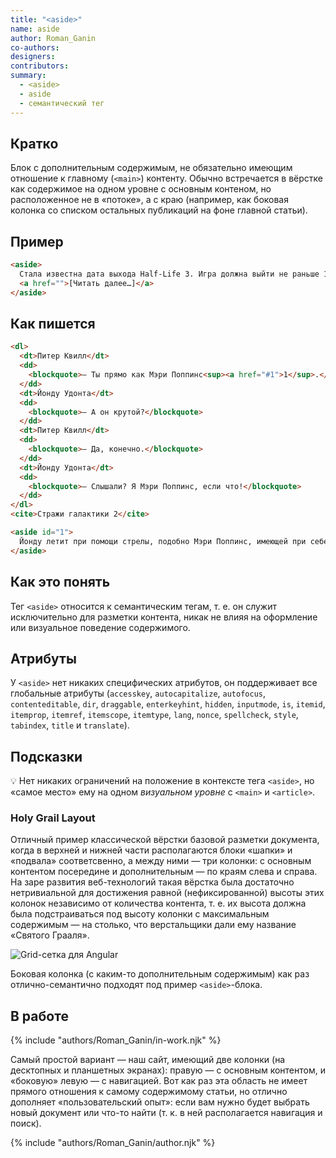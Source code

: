 ```yaml
---
title: "<aside>"
name: aside
author: Roman_Ganin
co-authors:
designers:
contributors:
summary:
  - <aside>
  - aside
  - семантический тег
---
```

## Кратко

Блок с дополнительным содержимым, не обязательно имеющим отношение к главному (`<main>`) контенту. Обычно встречается в вёрстке как содержимое на одном уровне с основным контеном, но расположенное не в «потоке», а с краю (например, как боковая колонка со списком остальных публикаций на фоне главной статьи).

## Пример

```html
<aside>
  Стала известна дата выхода Half-Life 3. Игра должна выйти не раньше 14…
  <a href="">[Читать далее…]</a>
</aside>
```

## Как пишется

```html
<dl>
  <dt>Питер Квилл</dt>
  <dd>
    <blockquote>— Ты прямо как Мэри Поппинс<sup><a href="#1">1</sup>.</blockquote>
  </dd>
  <dt>Йонду Удонта</dt>
  <dd>
    <blockquote>— А он крутой?</blockquote>
  </dd>
  <dt>Питер Квилл</dt>
  <dd>
    <blockquote>— Да, конечно.</blockquote>
  </dd>
  <dt>Йонду Удонта</dt>
  <dd>
    <blockquote>— Слышали? Я Мэри Поппинс, если что!</blockquote>
  </dd>
</dl>
<cite>Стражи галактики 2</cite>

<aside id="1">
  Йонду летит при помощи стрелы, подобно Мэри Поппинс, имеющей при себе зонтик.
</aside>
```

## Как это понять

Тег `<aside>` относится к семантическим тегам, т. е. он служит исключительно для разметки контента, никак не влияя на оформление или визуальное поведение содержимого.

## Атрибуты

У `<aside>` нет никаких специфических атрибутов, он поддерживает все глобальные атрибуты (`accesskey`, `autocapitalize`, `autofocus`, `contenteditable`, `dir`, `draggable`, `enterkeyhint`, `hidden`, `inputmode`, `is`, `itemid`, `itemprop`, `itemref`, `itemscope`, `itemtype`, `lang`, `nonce`, `spellcheck`, `style`, `tabindex`, `title` и `translate`).

## Подсказки

💡 Нет никаких ограничений на положение в контексте тега `<aside>`, но «самое место» ему на одном *визуальном уровне* с `<main>` и `<article>`.

### Holy Grail Layout

Отличный пример классической вёрстки базовой разметки документа, когда в верхней и нижней части располагаются блоки «шапки» и «подвала» соответсвенно, а между ними — три колонки: с основным контентом посередине и дополнительным — по краям слева и справа. На заре развития веб-технологий такая вёрстка была достаточно нетривиальной для достижения равной (нефиксированной) высоты этих колонок независимо от количества контента, т. е. их высота должна была подстраиваться под высоту колонки с максимальным содержимым — на столько, что верстальщики дали ему название «Святого Грааля».

![Grid-сетка для Angular](/assets/images/posts/aside/aside.jpg)

Боковая колонка (с каким-то дополнительным содержимым) как раз отлично-семантично подходят под пример `<aside>`-блока.

## В работе

{% include "authors/Roman_Ganin/in-work.njk" %}

Самый простой вариант — наш сайт, имеющий две колонки (на десктопных и планшетных экранах): правую — с основным контентом, и «боковую» левую — с навигацией. Вот как раз эта область не имеет прямого отношения к самому содержимому статьи, но отлично дополняет «пользовательский опыт»: если вам нужно будет выбрать новый документ или что-то найти (т. к. в ней располагается навигация и поиск).

{% include "authors/Roman_Ganin/author.njk" %}

